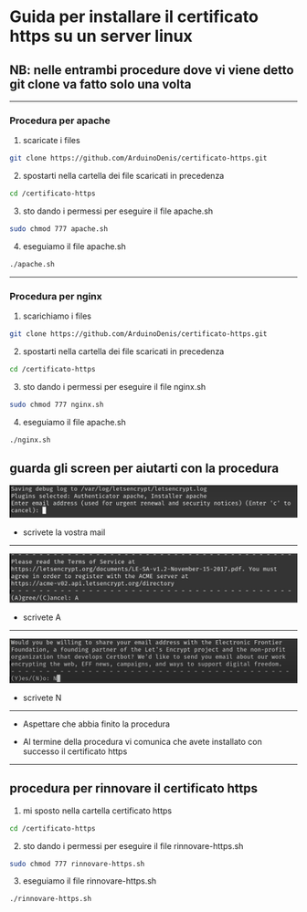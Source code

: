 # Guida per installare il certificato https su un server linux
## NB: nelle entrambi procedure dove vi viene detto git clone va fatto solo una volta
_______________________
### Procedura per apache

1. scaricate i files 

```bash
git clone https://github.com/ArduinoDenis/certificato-https.git
```
2. spostarti nella cartella dei file scaricati in precedenza

```bash
cd /certificato-https
```
3. sto dando i permessi per eseguire il file apache.sh

```bash
sudo chmod 777 apache.sh
```
4. eseguiamo il file apache.sh

```bash
./apache.sh
```

__________________
### Procedura per nginx

1. scarichiamo i files 

```bash
git clone https://github.com/ArduinoDenis/certificato-https.git
```
2. spostarti nella cartella dei file scaricati in precedenza

```bash
cd /certificato-https
```

3. sto dando i permessi per eseguire il file nginx.sh

```bash
sudo chmod 777 nginx.sh
```

4. eseguiamo il file apache.sh

```bash
./nginx.sh
```

## guarda gli screen per aiutarti con la procedura

![foto1](https://github.com/ArduinoDenis/certificato-https/blob/main/img/foto1.PNG)
* scrivete la vostra mail

-----

![foto2](https://github.com/ArduinoDenis/certificato-https/blob/main/img/foto2.PNG)
* scrivete A

-----

![foto3](https://github.com/ArduinoDenis/certificato-https/blob/main/img/foto3.PNG)
* scrivete N
-----
- Aspettare che abbia finito la procedura 

- Al termine della procedura vi comunica che avete installato con successo il certificato https
-----
## procedura per rinnovare il certificato https

1. mi sposto nella cartella certificato https

```bash
cd /certificato-https
```

2. sto dando i permessi per eseguire il file rinnovare-https.sh

```bash
sudo chmod 777 rinnovare-https.sh
```
3. eseguiamo il file rinnovare-https.sh

```bash
./rinnovare-https.sh
```
